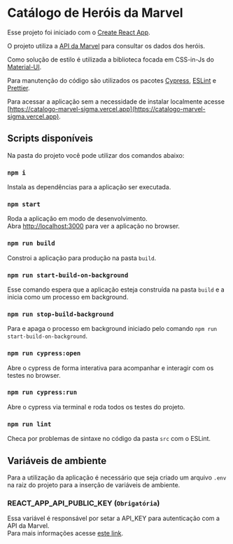 # Catálogo de Heróis da Marvel

Esse projeto foi iniciado com o [Create React App](https://github.com/facebook/create-react-app).

O projeto utiliza a [API da Marvel](https://developer.marvel.com/docs) para consultar os dados dos heróis.

Como solução de estilo é utilizada a biblioteca focada em CSS-in-Js do [Material-UI](https://mui.com).

Para manutenção do código são utilizados os pacotes [Cypress](https://www.cypress.io), [ESLint](https://eslint.org) e [Prettier](https://prettier.io).

Para acessar a aplicação sem a necessidade de instalar localmente acesse [https://catalogo-marvel-sigma.vercel.app](https://catalogo-marvel-sigma.vercel.app).

## Scripts disponíveis

Na pasta do projeto você pode utilizar dos comandos abaixo:

### `npm i`

Instala as dependências para a aplicação ser executada.

### `npm start`

Roda a aplicação em modo de desenvolvimento.\
Abra [http://localhost:3000](http://localhost:3000) para ver a aplicação no browser.

### `npm run build`

Constroi a aplicação para produção na pasta `build`.

### `npm run start-build-on-background`

Esse comando espera que a aplicação esteja construída na pasta `build` e a inicia como um processo em background.

### `npm run stop-build-background`

Para e apaga o processo em background iniciado pelo comando `npm run start-build-on-background`.

### `npm run cypress:open`

Abre o cypress de forma interativa para acompanhar e interagir com os testes no browser.

### `npm run cypress:run`

Abre o cypress via terminal e roda todos os testes do projeto.

### `npm run lint`

Checa por problemas de sintaxe no código da pasta `src` com o ESLint.

## Variáveis de ambiente

Para a utilização da aplicação é necessário que seja criado um arquivo `.env` na raiz do projeto para a inserção de variáveis de ambiente.

### REACT_APP_API_PUBLIC_KEY (`Obrigatória`)

Essa variável é responsável por setar a API_KEY para autenticação com a API da Marvel.\
Para mais informações acesse [este link](https://developer.marvel.com/).
